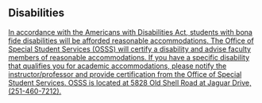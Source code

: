 ## Disabilities

[In accordance with the Americans with Disabilities Act, students with bona fide disabilities will be afforded reasonable accommodations. The Office of Special Student Services (OSSS) will certify a disability and advise faculty members of reasonable accommodations. If you have a specific disability that qualifies you for academic accommodations, please notify the instructor/professor and provide certification from the Office of Special Student Services. OSSS is located at 5828 Old Shell Road at Jaguar Drive, (251-460-7212).](https://www.saintpaul.edu/studentservices/Access-and-Disability-Resources)
